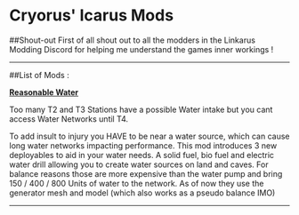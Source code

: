 # Cryorus' Icarus Mods

##Shout-out
First of all shout out to all the modders in the Linkarus Modding Discord for helping me understand the games inner workings ! 

---
##List of Mods : 

[**Reasonable Water**]( https://shorturl.at/hntX7 )

Too many T2 and T3 Stations have a possible Water intake but you cant access Water Networks until T4.

To add insult to injury you HAVE to be near a water source, which can cause long water networks impacting performance. 
This mod introduces 3 new deployables to aid in your water needs. 
A solid fuel, bio fuel and electric water drill allowing you to create water sources on land and caves.
For balance reasons those are more expensive than the water pump and bring 150 / 400 / 800 Units of water to the network.
As of now they use the generator mesh and model (which also works as a pseudo balance IMO)

---
